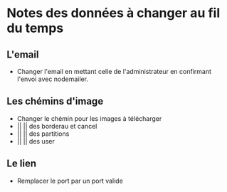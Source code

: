 # Notes des données à changer au fil du temps

## L'email

- Changer l'email en mettant celle de l'administrateur en confirmant l'envoi avec nodemailer.

## Les chémins d'image

- Changer le chémin pour les images à télécharger
- || || des borderau et cancel
- || || des partitions
- || || des user

## Le lien

- Remplacer le port par un port valide
